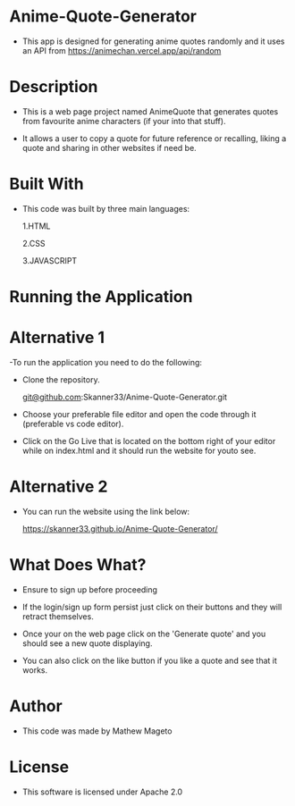 # Anime-Quote-Generator
- This app is designed for generating anime quotes randomly and it uses an API from https://animechan.vercel.app/api/random

# Description
- This is a web page project named AnimeQuote that generates quotes from favourite anime characters (if your into that stuff).

- It allows a user to copy a quote for future reference or recalling, liking a quote and sharing in other websites if need be.

# Built With
- This code was built by three main languages:

  1.HTML
  
  2.CSS

  3.JAVASCRIPT

 # Running the Application 
 # Alternative 1
 -To run the application you need to do the following:

   - Clone the repository.
     
     git@github.com:Skanner33/Anime-Quote-Generator.git

  - Choose your preferable file editor and open the code through it (preferable vs code editor).

  - Click on the Go Live that is located on the bottom right of your editor while on index.html and it should run the website for youto see. 

# Alternative 2
- You can run the website using the link below:
     
     https://skanner33.github.io/Anime-Quote-Generator/

# What Does What?
- Ensure to sign up before proceeding

- If the login/sign up form persist just click on their buttons and they will retract themselves.

- Once your on the web page click on the 'Generate quote' and you should see a new quote displaying.

- You can also click on the like button if you like a quote and see that it works.

 # Author
 - This code was made by Mathew Mageto

 # License
 - This software is licensed under Apache 2.0